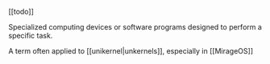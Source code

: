 [[todo]]

Specialized computing devices or software programs designed to perform a specific task.

A term often applied to [[unikernel|unkernels]], especially in [[MirageOS]]